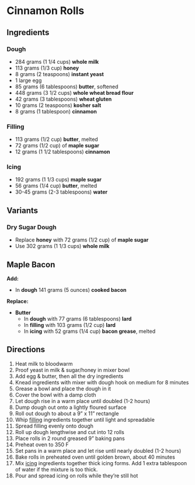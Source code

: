 # Cinnamon Rolls

## Ingredients

### Dough

- 284 grams (1 1/4 cups) **whole milk**
- 113 grams (1/3 cup) **honey**
- 8 grams (2 teaspoons) **instant yeast**
- 1 large egg
- 85 grams (6 tablespoons) **butter**, softened
- 448 grams (3 1/2 cups) **whole wheat bread flour**
- 42 grams (3 tablespoons) **wheat gluten**
- 10 grams (2 teaspoons) **kosher salt**
- 8 grams (1 tablespoon) **cinnamon**

### Filling

- 113 grams (1/2 cup) **butter**, melted
- 72 grams (1/2 cup) of **maple sugar**
- 12 grams (1 1/2 tablespoons) **cinnamon**

### Icing

- 192 grams (1 1/3 cups) **maple sugar**
- 56 grams (1/4 cup) **butter**, melted
- 30-45 grams (2-3 tablespoons) **water**

## Variants

### Dry Sugar Dough

- Replace **honey** with 72 grams (1/2 cup) of **maple sugar**
- Use 302 grams (1 1/3 cups) **whole milk**

## Maple Bacon

**Add:**

- In **dough** 141 grams (5 ounces) **cooked bacon**

**Replace:**

- **Butter**
    - In **dough** with 77 grams (6 tablespoons) **lard**
    - In **filling** with 103 grams (1/2 cup) **lard**
    - In **icing** with 52 grams (1/4 cup) **bacon grease**, melted

## Directions

1. Heat milk to bloodwarm
1. Proof yeast in milk & sugar/honey in mixer bowl
1. Add egg & butter, then all the dry ingredients
1. Knead ingredients with mixer with dough hook on medium for 8 minutes
1. Grease a bowl and place the dough in it
1. Cover the bowl with a damp cloth
1. Let dough rise in a warm place until doubled (1-2 hours)
1. Dump dough out onto a lightly floured surface
1. Roll out dough to about a 9” x 11” rectangle
1. Whip [filling](#filling) ingredients together until light and spreadable
1. Spread filling evenly onto dough
1. Roll up dough lengthwise and cut into 12 rolls
1. Place rolls in 2 round greased 9” baking pans
1. Preheat oven to 350 F
1. Set pans in a warm place and let rise until nearly doubled (1-2 hours)
1. Bake rolls in preheated oven until golden brown, about 40 minutes
1. Mix [icing](#icing) ingredients together thick icing forms. Add 1 extra tablespoon of water if the mixture is too thick.
1. Pour and spread icing on rolls while they’re still hot
